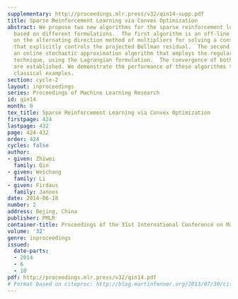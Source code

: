 ```yaml
---
supplementary: http://proceedings.mlr.press/v32/qin14-supp.pdf
title: Sparse Reinforcement Learning via Convex Optimization
abstract: We propose two new algorithms for the sparse reinforcement learning problem
  based on different formulations.  The first algorithm is an off-line method based
  on the alternating direction method of multipliers for solving a constrained formulation
  that explicitly controls the projected Bellman residual.  The second algorithm is
  an online stochastic approximation algorithm that employs the regularized dual averaging
  technique, using the Lagrangian formulation.  The convergence of both algorithms
  are established. We demonstrate the performance of these algorithms through two
  classical examples.
section: cycle-2
layout: inproceedings
series: Proceedings of Machine Learning Research
id: qin14
month: 0
tex_title: Sparse Reinforcement Learning via Convex Optimization
firstpage: 424
lastpage: 432
page: 424-432
order: 424
cycles: false
author:
- given: Zhiwei
  family: Qin
- given: Weichang
  family: Li
- given: Firdaus
  family: Janoos
date: 2014-06-18
number: 2
address: Bejing, China
publisher: PMLR
container-title: Proceedings of the 31st International Conference on Machine Learning
volume: '32'
genre: inproceedings
issued:
  date-parts:
  - 2014
  - 6
  - 18
pdf: http://proceedings.mlr.press/v32/qin14.pdf
# Format based on citeproc: http://blog.martinfenner.org/2013/07/30/citeproc-yaml-for-bibliographies/
---
```

